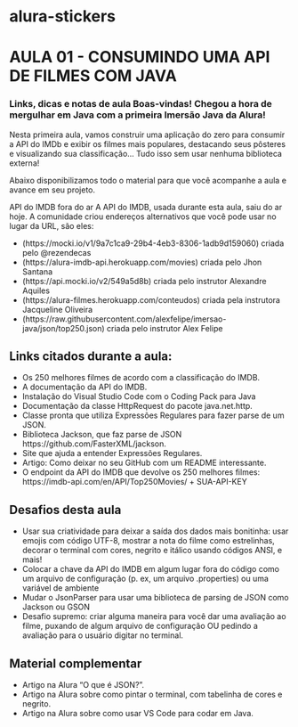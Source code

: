 # alura-stickers
<h1>AULA 01 - CONSUMINDO UMA API DE FILMES COM JAVA</h1>

<h3>Links, dicas e notas de aula
Boas-vindas! Chegou a hora de mergulhar em Java com a primeira Imersão Java da Alura!</h3>

Nesta primeira aula, vamos construir uma aplicação do zero para consumir a API do IMDb e exibir os filmes mais populares, destacando seus pôsteres e visualizando sua classificação... Tudo isso sem usar nenhuma biblioteca externa!

Abaixo disponibilizamos todo o material para que você acompanhe a aula e avance em seu projeto.

API do IMDB fora do ar
A API do IMDB, usada durante esta aula, saiu do ar hoje. A comunidade criou endereços alternativos que você pode usar no lugar da URL, são eles:

<ul>
  <li>(https://mocki.io/v1/9a7c1ca9-29b4-4eb3-8306-1adb9d159060) criada pelo @rezendecas</li>
  <li>(https://alura-imdb-api.herokuapp.com/movies) criada pelo Jhon Santana</li>
  <li>(https://api.mocki.io/v2/549a5d8b) criada pelo instrutor Alexandre Aquiles</li>
  <li>(https://alura-filmes.herokuapp.com/conteudos) criada pela instrutora Jacqueline Oliveira</li>
  <li>(https://raw.githubusercontent.com/alexfelipe/imersao-java/json/top250.json) criada pelo instrutor Alex Felipe</li>
</ul>

<h2>Links citados durante a aula:</h2>
 
<ul>
  <li>Os 250 melhores filmes de acordo com a classificação do IMDB.</li>
  <li>A documentação da API do IMDB.</li>
  <li>Instalação do Visual Studio Code com o Coding Pack para Java</li>
  <li>Documentação da classe HttpRequest do pacote java.net.http.</li>
  <li>Classe pronta que utiliza Expressões Regulares para fazer parse de um JSON.</li>
  <li>Biblioteca Jackson, que faz parse de JSON https://github.com/FasterXML/jackson.</li>
  <li>Site que ajuda a entender Expressões Regulares.</li>
  <li>Artigo: Como deixar no seu GitHub com um README interessante.</li>
  <li>O endpoint da API do IMDB que devolve os 250 melhores filmes: https://imdb-api.com/en/API/Top250Movies/ + SUA-API-KEY</li>
</ul>

<h2>Desafios desta aula</h2>

<ul>
  <li>Usar sua criatividade para deixar a saída dos dados mais bonitinha: usar emojis com código UTF-8, mostrar a nota do filme como estrelinhas, decorar o terminal com cores, negrito e itálico usando códigos ANSI, e mais!</li>
  <li>Colocar a chave da API do IMDB em algum lugar fora do código como um arquivo de configuração (p. ex, um arquivo .properties) ou uma variável de ambiente</li>
  <li>Mudar o JsonParser para usar uma biblioteca de parsing de JSON como Jackson ou GSON</li>
  <li>Desafio supremo: criar alguma maneira para você dar uma avaliação ao filme, puxando de algum arquivo de configuração OU pedindo a avaliação para o usuário digitar no terminal.</li>
</ul>

<h2>Material complementar</h2>
<ul>
  <li>Artigo na Alura “O que é JSON?”.</li>
  <li>Artigo na Alura sobre como pintar o terminal, com tabelinha de cores e negrito.</li>
  <li>Artigo na Alura sobre como usar VS Code para codar em Java.</li>
</ul>





